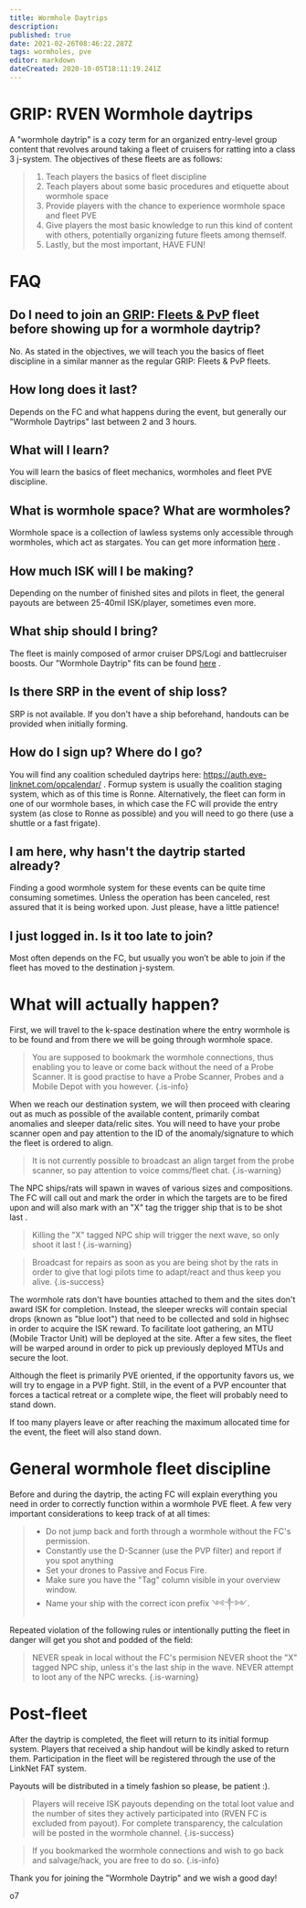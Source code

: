 ```yaml
---
title: Wormhole Daytrips
description: 
published: true
date: 2021-02-26T08:46:22.287Z
tags: wormholes, pve
editor: markdown
dateCreated: 2020-10-05T18:11:19.241Z
---
```


# GRIP: RVEN Wormhole daytrips
A "wormhole daytrip" is a cozy term for an organized entry-level group content that revolves around taking a fleet of cruisers for ratting into a class 3 j-system. The objectives of these fleets are as follows:
> 1. Teach players the basics of fleet discipline 
> 1. Teach players about some basic procedures and etiquette about wormhole space
> 1. Provide players with the chance to experience wormhole space and fleet PVE
> 1. Give players the most basic knowledge to run this kind of content with others, potentially organizing future fleets among themself.
> 1. Lastly, but the most important, HAVE FUN!

# FAQ
## Do I need to join an [GRIP: Fleets & PvP](https://wiki.eve-linknet.com/community-programs/mqp)  fleet before showing up for a wormhole daytrip?
No. As stated in the objectives, we will teach you the basics of fleet discipline in a similar manner as the regular GRIP: Fleets & PvP fleets.

## How long does it last?
Depends on the FC and what happens during the event, but generally our "Wormhole Daytrips" last between 2 and 3 hours.

## What will I learn?
You will learn the basics of fleet mechanics, wormholes and fleet PVE discipline.

## What is wormhole space? What are wormholes?
Wormhole space is a collection of lawless systems only accessible through wormholes, which act as stargates. You can get more information [here](/services/flightmanuals/wormholes) .

## How much ISK will I be making?
Depending on the number of finished sites and pilots in fleet, the general payouts are between 25-40mil ISK/player, sometimes even more.

## What ship should I bring?
The fleet is mainly composed of armor cruiser DPS/Logi and battlecruiser boosts. Our "Wormhole Daytrip" fits can be found [here](/community/doctrines/coalition-doctrines#wh-daytrip) .

## Is there SRP in the event of ship loss?
SRP is not available. If you don't have a ship beforehand, handouts can be provided when initially forming.

## How do I sign up? Where do I go?
You will find any coalition scheduled daytrips here: https://auth.eve-linknet.com/opcalendar/ . Formup system is usually the coalition staging system, which as of this time is Ronne. 
Alternatively, the fleet can form in one of our wormhole bases, in which case the FC will provide the entry system (as close to Ronne as possible) and you will need to go there (use a shuttle or a fast frigate). 

## I am here, why hasn't the daytrip started already?
Finding a good wormhole system for these events can be quite time consuming sometimes. Unless the operation has been canceled, rest assured that it is being worked upon. Just please, have a little patience!

## I just logged in. Is it too late to join?
Most often depends on the FC, but usually you won’t be able to join if the fleet has moved to the destination j-system.

# What will actually happen?
First, we will travel to the k-space destination where the entry wormhole is to be found and from there we will be going through wormhole space. 
> You are supposed to bookmark the wormhole connections, thus enabling you to leave or come back without the need of a Probe Scanner. It is good practise to have a Probe Scanner, Probes and a Mobile Depot with you however.
{.is-info}


When we reach our destination system, we will then proceed with clearing out as much as possible of the available content, primarily combat anomalies and sleeper data/relic sites. You will need to have your probe scanner open and pay attention to the ID of the anomaly/signature to which the fleet is ordered to align.
> It is not currently possible to broadcast an align target from the probe scanner, so pay attention to voice comms/fleet chat.
{.is-warning}


The NPC ships/rats will spawn in waves of various sizes and compositions. The FC will call out and mark the order in which the targets are to be fired upon and will also mark with an "X" tag the trigger ship that is to be shot last .
> Killing the "X" tagged NPC ship will trigger the next wave, so only shoot it last !
{.is-warning}

> Broadcast for repairs as soon as you are being shot by the rats in order to give that logi pilots time to adapt/react and thus keep you alive.
{.is-success}


The wormhole rats don't have bounties attached to them and the sites don't award ISK for completion. Instead, the sleeper wrecks will contain special drops (known as "blue loot") that need to be collected and sold in highsec in order to acquire the ISK reward. To facilitate loot gathering, an MTU (Mobile Tractor Unit) will be deployed at the site. 
After a few sites, the fleet will be warped around in order to pick up previously deployed MTUs and secure the loot.

Although the fleet is primarily PVE oriented, if the opportunity favors us, we will try to engage in a PVP fight. Still, in the event of a PVP encounter that forces a tactical retreat or a complete wipe, the fleet will probably need to stand down.

If too many players leave or after reaching the maximum allocated time for the event, the fleet will also stand down.

# General wormhole fleet discipline
Before and during the daytrip, the acting FC will explain everything you need in order to correctly function within a wormhole PVE fleet. A few very important considerations to keep track of at all times:
> - Do not jump back and forth through a wormhole without the FC's permission.
> - Constantly use the D-Scanner (use the PVP filter) and report if you spot anything
> - Set your drones to Passive and Focus Fire.
> - Make sure you have the "Tag" column visible in your overview window.
> - Name your ship with the correct icon prefix ༺༒༻.


Repeated violation of the following rules or intentionally putting the fleet in danger will get you shot and podded of the field:
> NEVER speak in local without the FC's permision
> NEVER shoot the "X" tagged NPC ship, unless it's the last ship in the wave.
> NEVER attempt to loot any of the NPC wrecks.
> {.is-warning}

# Post-fleet
After the daytrip is completed, the fleet will return to its initial formup system. Players that received a ship handout will be kindly asked to return them. Participation in the fleet will be registered through the use of the LinkNet FAT system.

Payouts will be distributed in a timely fashion so please, be patient :). 

> Players will receive ISK payouts depending on the total loot value and the number of sites they actively participated into (RVEN FC is excluded from payout). For complete transparency, the calculation will be posted in the wormhole channel. 
{.is-success}


> If you bookmarked the wormhole connections and wish to go back and salvage/hack, you are free to do so.
{.is-info}


Thank you for joining the "Wormhole Daytrip" and we wish a good day!

o7



